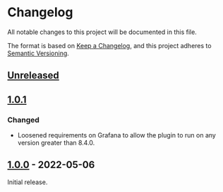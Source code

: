 # Changelog

All notable changes to this project will be documented in this file.

The format is based on [Keep a Changelog](https://keepachangelog.com/en/1.0.0/),
and this project adheres to [Semantic Versioning](https://semver.org/spec/v2.0.0.html).

## [Unreleased]

## [1.0.1]

### Changed

- Loosened requirements on Grafana to allow the plugin to run on any version
  greater than 8.4.0.

## [1.0.0] - 2022-05-06

Initial release.

[unreleased]: https://github.com/sd2k/grafana-tokio-console-datasource/compare/v1.0.1...HEAD
[1.0.1]: https://github.com/sd2k/grafana-tokio-console-datasource/compare/v1.0.0...v1.0.1
[1.0.0]: https://github.com/sd2k/grafana-tokio-console-datasource/tag/v1.0.0
